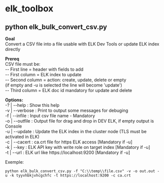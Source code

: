 # elk_toolbox
## python elk_bulk_convert_csv.py
**Goal**   
Convert a CSV file into a file usable with ELK Dev Tools or update ELK index directly     

**Prereq**   
CSV file must be:     
-- First line = header with fields to add     
-- First column = ELK index to update     
-- Second column = action: create, update, delete or empty     
(if empty and -u is selected the line will become 'update')    
-- Third column = ELK doc id mandatory for update and delete    

**Options:**    
-? | --help	      : Show this help    
-v | --verbose    : Print to output some messages for debuging    
-f | --infile     : Input csv file name - Mandatory    
-o | --outfile    : Output file for drag and drop in DEV ELK, if empty output is Console    
-u | --update     : Update the ELK index in the cluster node (TLS must be activated in ELK)    
-c | --cacert     : ca.crt file for https ELK access [Mandatory if -u]    
-k | --key        : ELK API key with write role on target index [Mandatory if -u]   
-t | --url        : ELK url like https://localhost:9200 [Mandatory if -u]    

Exemple:    
```
python elk_bulk_convert_csv.py -f "C:\\temp\\file.csv" -v -o out.out -u -k tyyvhbkjvhcgchfc -t https://localhost:9200 -c ca.crt
```    
